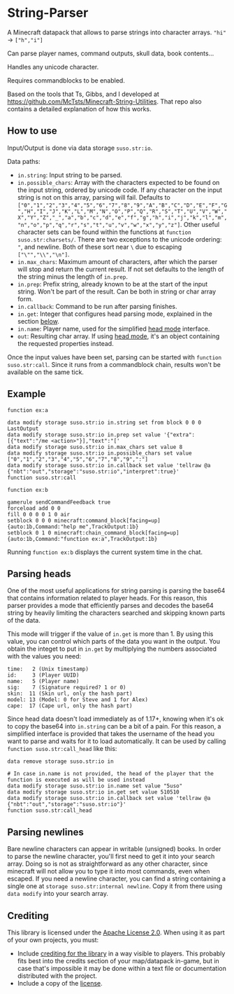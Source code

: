 # String-Parser
A Minecraft datapack that allows to parse strings into character arrays. `"hi"` → `["h","i"]`

Can parse player names, command outputs, skull data, book contents...

Handles any unicode character.

Requires commandblocks to be enabled.

Based on the tools that Ts, Gibbs, and I developed at https://github.com/McTsts/Minecraft-String-Utilities. That repo also contains a detailed explanation of how this works.

## How to use
Input/Output is done via data storage `suso.str:io`.

Data paths:
- `in.string`: Input string to be parsed.
- `in.possible_chars`: Array with the characters expected to be found on the input string, ordered by unicode code. If any character on the input string is not on this array, parsing will fail. Defaults to `["0","1","2","3","4","5","6","7","8","9","A","B","C","D","E","F","G","H","I","J","K","L","M","N","O","P","Q","R","S","T","U","V","W","X","Y","Z","_","a","b","c","d","e","f","g","h","i","j","k","l","m","n","o","p","q","r","s","t","u","v","w","x","y","z"]`. Other useful character sets can be found within the functions at `function suso.str:charsets/`. There are two exceptions to the unicode ordering: `"`, and newline. Both of these sort near `\` due to escaping `["\"","\\","\n"]`.
- `in.max_chars`: Maximum amount of characters, after which the parser will stop and return the current result. If not set defaults to the length of the string minus the length of `in.prep`.
- `in.prep`: Prefix string, already known to be at the start of the input string. Won't be part of the result. Can be both in string or char array form.
- `in.callback`: Command to be run after parsing finishes.
- `in.get`: Integer that configures head parsing mode, explained in the section [below](#parsing-heads).
- `in.name`: Player name, used for the simplified [head mode](#parsing-heads) interface.
- `out`: Resulting char array. If using [head mode](#parsing-heads), it's an object containing the requested properties instead.

Once the input values have been set, parsing can be started with `function suso.str:call`. Since it runs from a commandblock chain, results won't be available on the same tick.

## Example
`function ex:a`
```mcfunction
data modify storage suso.str:io in.string set from block 0 0 0 LastOutput
data modify storage suso.str:io in.prep set value '{"extra":[{"text":"/me <action>"}],"text":"['
data modify storage suso.str:io in.max_chars set value 8
data modify storage suso.str:io in.possible_chars set value ["0","1","2","3","4","5","6","7","8","9",":"]
data modify storage suso.str:io in.callback set value 'tellraw @a {"nbt":"out","storage":"suso.str:io","interpret":true}'
function suso.str:call
```
`function ex:b`
```mcfunction
gamerule sendCommandFeedback true
forceload add 0 0
fill 0 0 0 0 1 0 air
setblock 0 0 0 minecraft:command_block[facing=up]{auto:1b,Command:"help me",TrackOutput:1b}
setblock 0 1 0 minecraft:chain_command_block[facing=up]{auto:1b,Command:"function ex:a",TrackOutput:1b}
```
Running `function ex:b` displays the current system time in the chat.

## Parsing heads
One of the most useful applications for string parsing is parsing the base64 that contains information related to player heads. For this reason, this parser provides a mode that efficiently parses and decodes the base64 string by heavily limiting the characters searched and skipping known parts of the data.

This mode will trigger if the value of `in.get` is more than 1. By using this value, you can control which parts of the data you want in the output. You obtain the integet to put in `in.get` by multiplying the numbers associated with the values you need:

```
time:   2 (Unix timestamp)
id:     3 (Player UUID)
name:   5 (Player name)
sig:    7 (Signature required? 1 or 0)
skin:  11 (Skin url, only the hash part)
model: 13 (Model: 0 for Steve and 1 for Alex)
cape:  17 (Cape url, only the hash part)
```

Since head data doesn't load immediately as of 1.17+, knowing when it's ok to copy the base64 into `in.string` can be a bit of a pain. For this reason, a simplified interface is provided that takes the username of the head you want to parse and waits for it to load automatically. It can be used by calling `function suso.str:call_head` like this:
```mcfunction
data remove storage suso.str:io in

# In case in.name is not provided, the head of the player that the function is executed as will be used instead
data modify storage suso.str:io in.name set value "5uso"
data modify storage suso.str:io in.get set value 510510
data modify storage suso.str:io in.callback set value 'tellraw @a {"nbt":"out","storage":"suso.str:io"}'
function suso.str:call_head
```

## Parsing newlines
Bare newline characters can appear in writable (unsigned) books. In order to parse the newline character, you'll first need to get it into your search array. Doing so is not as straightforward as any other character, since minecraft will not allow you to type it into most commands, even when escaped. If you need a newline character, you can find a string containing a single one at `storage suso.str:internal newline`. Copy it from there using `data modify` into your search array.

## Crediting
This library is licensed under the [Apache License 2.0](https://github.com/5uso/String-Parser/blob/main/LICENSE). When using it as part of  your own projects, you must:

- Include [crediting for the library](https://github.com/5uso/String-Parser/blob/main/NOTICE) in a way visible to players. This probably fits best into the credits section of your map/datapack in-game, but in case that's impossible it may be done within a text file or documentation distributed with the project.
- Include a copy of the [license](https://github.com/5uso/String-Parser/blob/main/LICENSE).
